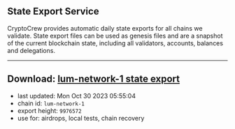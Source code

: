 ## State Export Service
CryptoCrew provides automatic daily state exports for all chains we validate. State export files can be used as genesis files and are a snapshot of the current blockchain state, including all validators, accounts, balances and delegations.

---
**Download: [lum-network-1 state export](https://dl.ccvalidators.com/SERVICE/lumnetwork/lum-network-1_export_9976572.json)**
---

- last updated: Mon Oct 30 2023 05:55:04
- chain id: `lum-network-1`
- export height: `9976572`
- use for: airdrops, local tests, chain recovery
